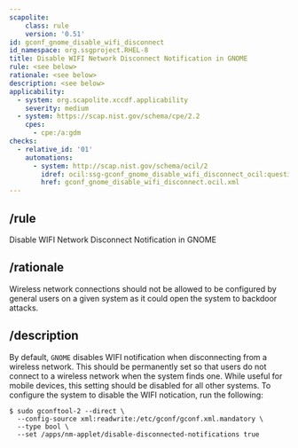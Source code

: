 ```yaml
---
scapolite:
    class: rule
    version: '0.51'
id: gconf_gnome_disable_wifi_disconnect
id_namespace: org.ssgproject.RHEL-8
title: Disable WIFI Network Disconnect Notification in GNOME
rule: <see below>
rationale: <see below>
description: <see below>
applicability:
  - system: org.scapolite.xccdf.applicability
    severity: medium
  - system: https://scap.nist.gov/schema/cpe/2.2
    cpes:
      - cpe:/a:gdm
checks:
  - relative_id: '01'
    automations:
      - system: http://scap.nist.gov/schema/ocil/2
        idref: ocil:ssg-gconf_gnome_disable_wifi_disconnect_ocil:questionnaire:1
        href: gconf_gnome_disable_wifi_disconnect.ocil.xml
---
```



## /rule

Disable WIFI Network Disconnect Notification in GNOME

## /rationale

Wireless
network connections should not be allowed to be configured by general
users on a given system as it could open the system to backdoor attacks.

## /description

By
default, `GNOME` disables WIFI notification when disconnecting from a
wireless network. This should be permanently set so that users do not
connect to a wireless network when the system finds one. While useful
for mobile devices, this setting should be disabled for all other
systems. To configure the system to disable the WIFI notication, run the
following:

``` 
$ sudo gconftool-2 --direct \
  --config-source xml:readwrite:/etc/gconf/gconf.xml.mandatory \
  --type bool \
  --set /apps/nm-applet/disable-disconnected-notifications true
```
